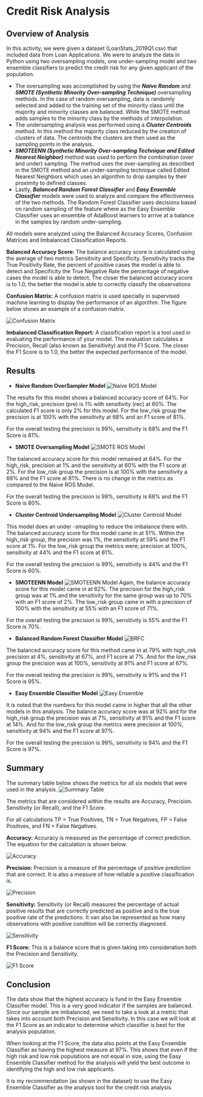 # Credit Risk Analysis

## Overview of Analysis
In this activity, we were given a dataset (LoanStats_2019Q1.csv) that included data from Loan Applications. We were to analyze the data in Python using two oversampling models, one under-sampling model and two ensemble classifiers to predict the  credit risk for any given applicant of the population.
- The oversampling was accomplished by using the **_Naive Random_** and **_SMOTE (Synthetic Minority Over-sampling Technique)_** oversampling methods. In the case of random oversampling, data is randomly selected and added to the training set of the minority class until the majority and minority classes are balanced. While the SMOTE method adds samples to the minority class by the methods of interpolation.
- The undersampling analysis was performed using a **_Cluster Centroids_** method. In this method the majority class reduced by the creation of clusters of data. The centroids the clusters are then used as the sampling points in the analysis.
- **_SMOTEENN (Synthetic Minority Over-sampling Technique and Edited Nearest Neighbor)_** method was used to perform the combination (over and under) sampling. The method uses the over-sampling as described in the SMOTE method and an under-sampling technique called Edited Nearest Neighbors which uses an algorithm to drop samples by their proximity to defined classes.
- Lastly, **_Balanced Random Forest Classifier_** and **_Easy Ensemble Classifier_** models were used to analyze and compare the effectiveness of the two methods. The Random Forest Classifier uses decisions based on random sampling of the feature where as the Easy Ensemble Classifier uses an ensemble of AdaBoost learners to arrive at a balance in the samples by random under-sampling.

All models were analyzed using the Balanced Accuracy Scores, Confusion Matrices and Imbalanced Classification Reports.

**Balanced Accuracy Score:** The balance accuracy score is calculated using the average of two metrics Sensitivity and Specificity. Sensitivity tracks the True Positivity Rate, the percent of positive cases the model is able to detect and Specificity the True Negative Rate the percentage of negative cases the model is able to detect. The closer the balanced accuracy score is to 1.0, the better the model is able to correctly classify the observations

**Confusion Matrix:** A confusion matrix is used specially in supervised machine learning to display the performance of an algorithm. The figure below shows an example of a confusion matrix.

![Confusion Matrix](images/ConfusionMatrix.PNG)

**Imbalanced Classification Report:** A classification report is a tool used in evaluating the performance of your model. The evaluation calculates a Precision, Recall (also known as Sensitivity) and the F1 Score. The closer the F1 Score is to 1.0, the better the expected performance of the model.

## Results
- **Naive Random OverSampler Model**
![Naive ROS Model](images/NaiveRandomOverSampling.PNG)

The results for this model shows a balanced accuracy score of 64%. For the high_risk, precision (pre) is 1% with sensitivity (rec) at 60%.  The calculated F1 score is only 2% for this model. For the low_risk group the precision is at 100% with the sensitivity at 68% and an F1 score of 81%.

For the overall testing the precision is 99%, sensitivity is 68% and the F1 Score is 81%.

- **SMOTE Oversampling Model**
![SMOTE ROS Model](images/SMOTEOverSampling.PNG)

The balanced accuracy score for this model remained at 64%. For the high_risk, precision at 1% and the sensitivity at 60% with the F1 score at 2%. For the low_risk group the precision is at 100% with the sensitivity a 68% and the F1 score at 81%. There is no change in the metrics as compared to the Naive ROS Model.

For the overall testing the precision is 99%, sensitivity is 68% and the F1 Score is 80%.

- **Cluster Centroid Undersampling Model**
![Cluster Centroid Model](images/UnderSampling.PNG)

This model does an under -smapling to reduce the imbalance there with. The balanced accuracy score for this model came in at 51%. Within the high_risk group, the precision was 1%, the sensitivity at 59% and the F1 score at 1%. For the low_risk group the metrics were; precision at 100%, sensitivity at 44% and the F1 score at 61%.

For the overall testing the precision is 99%, sensitivity is 44% and the F1 Score is 60%.

- **SMOTEENN Model**
![SMOTEENN Model](images/CombinationSMOTEEN.PNG)
Again, the balance accuracy score for this model came in at 62%. The precision for the high_risk group was at 1% and the sensitivity for the same group was up to 70% with an F1 score of 2%. The low_risk group came in with a precision of 100% with the sensitivity at 55% with an F1 score of 71%.

For the overall testing the precision is 99%, sensitivity is 55% and the F1 Score is 70%.

- **Balanced Random Forest Classifier Model**
![BRFC](images/BalancedRandomForestClassifier.PNG)

The balanced accuracy score for this method came in at 79% with high_risk precision at 4%, sensitivity at 67%, and F1 score at 7%. And for the low_risk group the precision was at 100%, sensitivity at 91% and F1 score at 67%.

For the overall testing the precision is 99%, sensitivity is 91% and the F1 Score is 95%.

- **Easy Ensemble Classifier Model**
![Easy Ensemble](images/EasyEnsembleClassifier.PNG)

It is noted that the numbers for this model came in higher that all the other models in this analysis. The balance accuracy score was at 92% and for the high_risk group the precision was at 7%, sensitivity at 91% and the F1 score at 14%. And for the low_risk group the metrics were precision at 100%, sensitivity at 94% and the F1 score at 97%.

For the overall testing the precision is 99%, sensitivity is 94% and the F1 Score is 97%.

## Summary
The summary table below shows the metrics for all six models that were used in the analysis.
![Summary Table](images/ComparissonTable.PNG)

The metrics that are considered within the results are Accuracy, Precision. Sensitivity (or Recall), and the F1 Score.

For all calculations TP = True Positives, TN = True Negatives, FP = False Positives, and FN = False Negatives.

**Accuracy:** Accuracy is measured as the percentage of correct prediction. The equation for the calculation is shown below.

![Accuracy](images/Accuracy.PNG)

**Precision:** Precision is a measure of the percentage of positive prediction that are correct. It is also a measure of how reliable a positive classification is.

![Precision](images/Precision.PNG)

**Sensitivity:** Sensitivity (or Recall) measures the percentage of actual positive results that are correctly predicted as positive and is the true positive rate of the predictions. It van also be represented as how many observations with positive condition will be correctly diagnosed.

![Sensitivity](images/Sensitivity.PNG)

**F1 Score:** This is a balance score that is given taking into consideration both the Precision and Sensitivity.

![F1 Score](images/F1Score.PNG)


## Conclusion
The data show that the highest accuracy is fund in the Easy Ensemble Classifier model. This is a very good indicator if the samples are balanced. Since our sample are imbalanced, we need to take a look at a metric that takes into account both Precision and Sensitivity. In this case we will look at the F1 Score as an indicator to determine which classifier is best for the analysis population.

When looking at the F1 Score, the data also points at the Easy Ensemble Classifier as having the highest measure at 97%. This shows that even if the high risk and low risk populations are not equal in size, using the Easy Ensemble Classifier method for the analysis will yield the best outcome in identifying the high and low risk applicants.

It is my recommendation (as shown in the dataset) to use the Easy Ensemble Classifier as the analysis tool for the credit risk analysis.